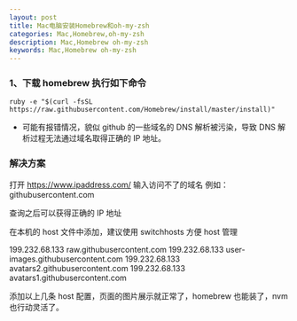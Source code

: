 ```yaml
---
layout: post
title: Mac电脑安装Homebrew和oh-my-zsh
categories: Mac,Homebrew,oh-my-zsh
description: Mac,Homebrew oh-my-zsh
keywords: Mac,Homebrew oh-my-zsh
---
```


### 1、下载 homebrew 执行如下命令

```shell
ruby -e "$(curl -fsSL https://raw.githubusercontent.com/Homebrew/install/master/install)"
```

- 可能有报错情况，貌似 github 的一些域名的 DNS 解析被污染，导致 DNS 解析过程无法通过域名取得正确的 IP 地址。

### 解决方案

打开 https://www.ipaddress.com/ 输入访问不了的域名
例如：githubusercontent.com

查询之后可以获得正确的 IP 地址

在本机的 host 文件中添加，建议使用 switchhosts 方便 host 管理

199.232.68.133 raw.githubusercontent.com
199.232.68.133 user-images.githubusercontent.com
199.232.68.133 avatars2.githubusercontent.com
199.232.68.133 avatars1.githubusercontent.com

添加以上几条 host 配置，页面的图片展示就正常了，homebrew 也能装了，nvm 也行动灵活了。
